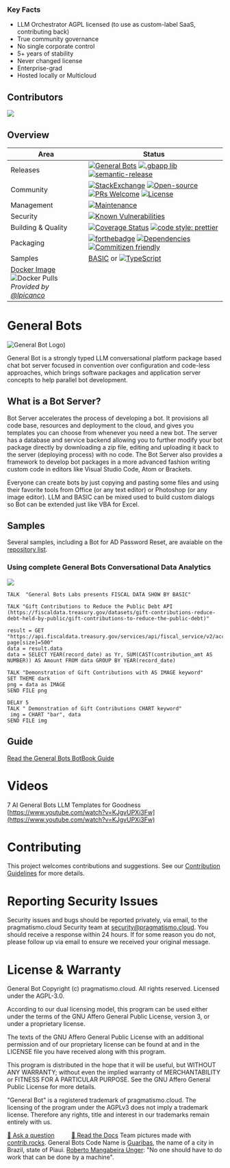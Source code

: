 ### Key Facts
- LLM Orchestrator AGPL licensed (to use as custom-label SaaS, contributing back)
- True community governance
- No single corporate control 
- 5+ years of stability
- Never changed license
- Enterprise-grad
- Hosted locally or Multicloud

## Contributors

<a href="https://github.com/generalbots/botserver/graphs/contributors">
  <img src="https://contrib.rocks/image?repo=generalbots/botserver" />
</a>

## Overview

| Area                         | Status                                                                                             |
|------------------------------|----------------------------------------------------------------------------------------------------|
| Releases                     | [![General Bots](https://img.shields.io/npm/dt/botserver.svg?logo=npm&label=botserver)](https://www.npmjs.com/package/botserver/) [![.gbapp lib](https://img.shields.io/npm/dt/botlib.svg?logo=npm&label=botlib)](https://www.npmjs.com/package/botlib/) [![semantic-release](https://img.shields.io/badge/%20%20%F0%9F%93%A6%F0%9F%9A%80-semantic--release-e10079.svg)](https://github.com/semantic-release/semantic-release)|
| Community                    | [![StackExchange](https://img.shields.io/stackexchange/stackoverflow/t/generalbots.svg)](https://stackoverflow.com/questions/tagged/generalbots)  [![Open-source](https://badges.frapsoft.com/os/v2/open-source.svg)](https://badges.frapsoft.com) [![PRs Welcome](https://img.shields.io/badge/PRs-welcome-brightgreen.svg?style=flat-square)](http://makeapullrequest.com) [![License](https://img.shields.io/badge/license-AGPL-blue.svg)](https://github.com/GeneralBots/BotServer/blob/master/LICENSE.txt)|
| Management                   | [![Maintenance](https://img.shields.io/badge/Maintained%3F-yes-green.svg)](https://gitHub.com/GeneralBots/BotServer/graphs/commit-activity) |
| Security                     | [![Known Vulnerabilities](https://snyk.io/test/github/GeneralBots/BotServer/badge.svg)](https://snyk.io/test/github/GeneralBots/BotServer) |
| Building & Quality           |  [![Coverage Status](https://coveralls.io/repos/github/GeneralBots/BotServer/badge.svg)](https://coveralls.io/github/GeneralBots/BotServer) [![code style: prettier](https://img.shields.io/badge/code_style-prettier-ff69b4.svg?style=flat-square)](https://github.com/prettier/prettier) |
| Packaging                    | [![forthebadge](https://badge.fury.io/js/botserver.svg)](https://badge.fury.io) [![Dependencies](https://david-dm.org/GeneralBots/botserver.svg)](https://david-dm.org) [![Commitizen friendly](https://img.shields.io/badge/commitizen-friendly-brightgreen.svg)](http://commitizen.github.io/cz-cli/) |
| Samples                      | [BASIC](https://github.com/GeneralBots/BotServer/tree/master/packages/default.gbdialog) or [![TypeScript](https://badges.frapsoft.com/typescript/code/typescript.svg?v=101)](https://github.com/GeneralBots/AzureADPasswordReset.gbapp)
| [Docker Image](https://github.com/lpicanco/docker-botserver)  ![Docker Pulls](https://img.shields.io/docker/pulls/lpicanco/botserver.svg) <br/> *Provided by [@lpicanco](https://github.com/lpicanco/docker-botserver)* |

# General Bots

![General Bot Logo](https://github.com/GeneralBots/BotServer/blob/main/logo.png?raw=true))

General Bot is a strongly typed LLM conversational platform package based chat bot server focused in convention over configuration and code-less approaches, which brings software packages and application server concepts to help parallel bot development.

## What is a Bot Server?

Bot Server accelerates the process of developing a bot. It provisions all code
base, resources and deployment to the cloud, and gives you templates you can
choose from whenever you need a new bot. The server has a database and service 
backend allowing you to further modify your bot package directly by downloading 
a zip file, editing and uploading it back to the server (deploying process) with 
no code. The Bot Server also provides a framework to develop bot packages in a more
advanced fashion writing custom code in editors like Visual Studio Code, Atom or Brackets.

Everyone can create bots by just copying and pasting some files and using their
favorite tools from Office (or any text editor) or Photoshop (or any image
editor). LLM and BASIC can be mixed used to build custom dialogs so Bot can be extended just like VBA for Excel.

## Samples

Several samples, including a Bot for AD Password Reset, are avaiable on the [repository list](https://github.com/GeneralBots).

### Using complete General Bots Conversational Data Analytics

![](https://user-images.githubusercontent.com/14840374/178154826-8188029e-b4f4-48aa-bc0d-126307ce5121.png)

```
TALK  "General Bots Labs presents FISCAL DATA SHOW BY BASIC" 

TALK "Gift Contributions to Reduce the Public Debt API (https://fiscaldata.treasury.gov/datasets/gift-contributions-reduce-debt-held-by-public/gift-contributions-to-reduce-the-public-debt)" 
 
result = GET "https://api.fiscaldata.treasury.gov/services/api/fiscal_service/v2/accounting/od/gift_contributions?page[size]=500" 
data = result.data 
data = SELECT YEAR(record_date) as Yr, SUM(CAST(contribution_amt AS NUMBER)) AS Amount FROM data GROUP BY YEAR(record_date) 

TALK "Demonstration of Gift Contributions with AS IMAGE keyword" 
SET THEME dark 
png = data as IMAGE  
SEND FILE png 

DELAY 5 
TALK " Demonstration of Gift Contributions CHART keyword" 
 img = CHART "bar", data  
SEND FILE img 
```

## Guide

[Read the General Bots BotBook Guide](https://docs.pragmatismo.cloud)

# Videos

 7 AI General Bots LLM Templates for Goodness
 [https://www.youtube.com/watch?v=KJgvUPXi3Fw](https://www.youtube.com/watch?v=KJgvUPXi3Fw)
  
# Contributing

This project welcomes contributions and suggestions. 
See our [Contribution Guidelines](https://github.com/pragmatismo-io/BotServer/blob/master/CONTRIBUTING.md) for more details.

# Reporting Security Issues

Security issues and bugs should be reported privately, via email, to the pragmatismo.cloud Security
team at [security@pragmatismo.cloud](mailto:security@pragmatismo.cloud). You should
receive a response within 24 hours. If for some reason you do not, please follow up via
email to ensure we received your original message. 

# License & Warranty

General Bot Copyright (c) pragmatismo.cloud. All rights reserved.
Licensed under the AGPL-3.0.       
                                                            
According to our dual licensing model, this program can be used either
under the terms of the GNU Affero General Public License, version 3,
or under a proprietary license.   
                                                        
The texts of the GNU Affero General Public License with an additional
permission and of our proprietary license can be found at and 
in the LICENSE file you have received along with this program.
                                                       
This program is distributed in the hope that it will be useful,
but WITHOUT ANY WARRANTY; without even the implied warranty of
MERCHANTABILITY or FITNESS FOR A PARTICULAR PURPOSE. See the
GNU Affero General Public License for more details.
                                                        
"General Bot" is a registered trademark of pragmatismo.cloud.
The licensing of the program under the AGPLv3 does not imply a
trademark license. Therefore any rights, title and interest in
our trademarks remain entirely with us.

<a href="https://stackoverflow.com/questions/ask?tags=generalbots">:speech_balloon: Ask a question</a> &nbsp;&nbsp;&nbsp;&nbsp;&nbsp;&nbsp;&nbsp;&nbsp; <a href="https://github.com/GeneralBots/BotBook">:book: Read the Docs</a>
Team pictures made with [contrib.rocks](https://contrib.rocks).
General Bots Code Name is [Guaribas](https://en.wikipedia.org/wiki/Guaribas), the name of a city in Brazil, state of Piaui.
[Roberto Mangabeira Unger](http://www.robertounger.com/en/): "No one should have to do work that can be done by a machine".

